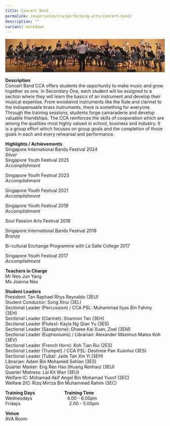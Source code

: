 ```yaml
---
title: Concert Band
permalink: /experience/cca/performing-arts/concert-band/
description: ""
variant: markdown
---
```

![](/images/2016-CCA-CONCERTBAND-1.jpg)

**Description** <br>
Concert Band CCA offers students the opportunity to make music and grow together as one. In Secondary One, each student will be assigned to a section where they will learn the basics of an instrument and develop their musical expertise. From woodwind instruments like the flute and clarinet to the indispensable brass instruments, there is something for everyone. Through the training sessions, students forge camaraderie and develop valuable friendships. The CCA reinforces the skills of cooperation which are among the qualities most highly valued in school, business and industry. It is a group effort which focuses on group goals and the completion of those goals in each and every rehearsal and performance.

**Highlights / Achievements** <br>
Singapore International Bands Festival 2024<br>
_Silver_<br>
Singapore Youth Festival 2025<br>
_Accomplishment_<br> 

Singapore Youth Festival 2023<br>
_Accomplishment_<br>

Singapore Youth Festival 2021 <br>
_Accomplishment_

Singapore Youth Festival 2019 <br>
_Accomplishment_

Soul Passion Arts Festival 2018

Singapore International Bands Festival 2018 <br>
_Bronze_

Bi-cultural Exchange Programme with La Salle College 2017

Singapore Youth Festival 2017 <br>
_Accomplishment_

**Teachers in Charge** <br>
Mr Neo Jun Yang<br>
Ms Joanna Neo&nbsp;<br>

**Student Leaders**<br>
President: Tan Raphael Rhys Reynaldo (3EU)<br>
Student Conductor: Song Xirui (3EL)<br>
Sectional Leader (Percussion) / CCA PSL: Muhammad Ilyas Bin Fahmy (3EH)<br>
Sectional Leader (Clarinet): Shannon Tan (3EH)<br>
Sectional Leader (Flutes): Kayla Ng Qian Yu (3ES)<br>
Sectional Leader (Saxaphone): Ghwee Kai Xuan, Zoel (3EM)<br>
Sectional Leader (Euphoniums) / Librarian: Alexander Maximus Mateo Koh (3EV)<br>
Sectional Leader (French Horn): Koh Tian Rui (2ES)<br>
Sectional Leader (Trumpet) / CCA PSL: Destinee Pan Xuanhui (3ES)<br>
Sectional Leader (Tuba): Jade Tan Xin Yi (3EH)<br>
Librarian: Adam Bin Mohamed Sahlan (3ES)<br>
Quarter Master: Eng Ren Hao (Huang Renhao) (3EU)<br>
Quarter Mistress: Lai Kit Wan (3EU)<br>
Welfare IC: Mohamad Akif Angel Bin Mohamad Yusof (3EC)<br>
Welfare 2IC: Rizq Mirrza Bin Muhammad Rahim (3EC)


**Training Days&nbsp;&nbsp; &nbsp;&nbsp;&nbsp; &nbsp;&nbsp;&nbsp; &nbsp;&nbsp;&nbsp; &nbsp;&nbsp;&nbsp; &nbsp;&nbsp;&nbsp; &nbsp;&nbsp; &nbsp; Training Time** <br>
Wednesdays&nbsp;&nbsp; &nbsp;&nbsp;&nbsp; &nbsp;&nbsp;&nbsp; &nbsp;&nbsp;&nbsp; &nbsp;&nbsp;&nbsp; &nbsp;&nbsp;&nbsp; &nbsp;&nbsp;&nbsp; &nbsp;4.00 - 6.00pm <br>
Fridays&nbsp;&nbsp; &nbsp;&nbsp;&nbsp; &nbsp;&nbsp;&nbsp; &nbsp;&nbsp;&nbsp; &nbsp;&nbsp;&nbsp; &nbsp;&nbsp;&nbsp; &nbsp;&nbsp;&nbsp; &nbsp;&nbsp;&nbsp; &nbsp;&nbsp;&nbsp; &nbsp;&nbsp;&nbsp;&nbsp;2.00 - 5.00pm

**Venue** <br>
AVA Room